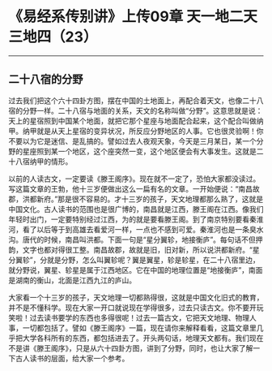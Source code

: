 # 《易经系传别讲》上传09章 天一地二天三地四（23）

------

## 二十八宿的分野

过去我们把这个六十四卦方图，摆在中国的土地面上，再配合着天文，也像二十八宿的分野一样。二十八宿与地面的关系，天文的名称叫做“分野”。这意思就是说：天上的星宿照到中国某个地面，就把它那个星座与地面配合起来，这个配合叫做纳甲。纳甲就是从天上星宿的变异状况，所反应分野地区的人事。它也很灵验啊！你不要以为它是迷信、是乱搞的。譬如过去人夜观天象，今天是三月某日，某一个分野的星座照到某一个地区，这个座突然一变，这个地区便会有大事发生。这就是二十八宿纳甲的情形。

以前的人读古文，一定要读《滕王阁序》。现在就不一定了，恐怕大家都没读过。写这篇文章的王勃，他十三岁便做出这么一扁有名的文章。一开始便说：“南昌故郡，洪都新府。”那是很不容易的。才十三岁的孩子，天文地理都那么熟了，这就是中国文化。古人读书的范围也是很广博的，南昌就是江西，滕王阁在江西。像我们年轻时出门，一定要特别经过江西，为的就是要看滕王阁。到了南京特别要看秦淮河，看了以后等于到高雄去看爱河一样，一点也不感到可爱。秦淮河也是一条臭水沟。唐代的时候，南昌叫洪都。下面一句是“星分翼轸，地接衡庐”。每句话不但押韵，文字也都对得很工整。南昌故郡，故就是旧，旧对新，所以说洪都新府。“星分翼轸”，分就是分野，怎么叫翼轸呢？翼是翼星，轸是轸星，在二十八宿里边，就分野说，翼星、轸星是属于江西地区。它在中国的地理位置是“地接衡庐”，南面是湖南的衡山，北面是江西九江的庐山。

大家看一个十三岁的孩子，天文地理一切都熟得很，这就是中国文化旧式的教育，并不是不懂科学。现在大家一开口就说现在学得很多，过去只读古文。你不要开玩笑啦！过去读书要学的东西也多得很呢！过去一篇古文，它把天文地理、物理人事，一切都包括了。譬如《滕王阁序》一篇，现在请你来解释看看，这篇文章里几乎把大学各科所有的东西，都包括进去了。开头两句话，地理天文都有。我们现在不是讲《滕王阁序》，只是从六十四卦方图，讲到了分野，同时，也让大家了解一下古人读书的层面，给大家一个参考。